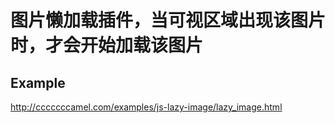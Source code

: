 # 图片懒加载插件，当可视区域出现该图片时，才会开始加载该图片  
## Example 
http://cccccccamel.com/examples/js-lazy-image/lazy_image.html
